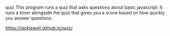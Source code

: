 quiz
This program runs a quiz that asks questions about basic javascript.
It runs a timer alongside the quiz that gives you a score based on how quickly you answer questions.

https://jackjewell.github.io/quiz/
